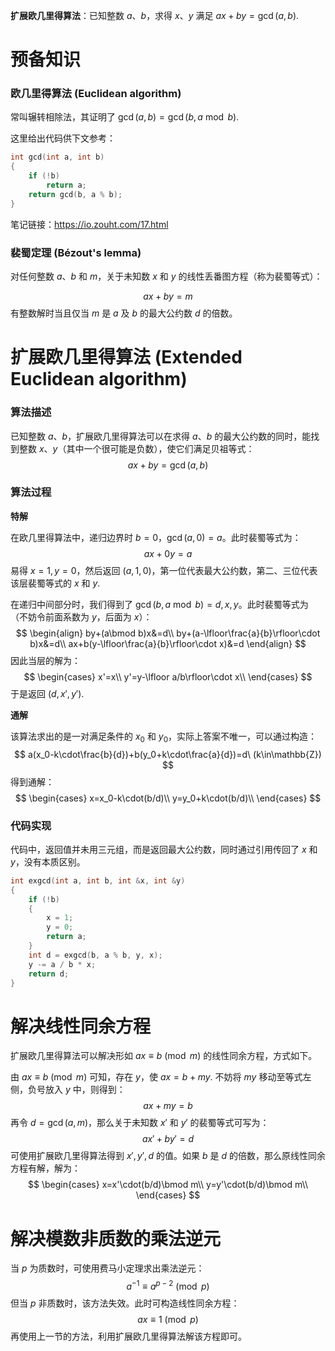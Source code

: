 **扩展欧几里得算法**：已知整数 $a$、$b$，求得 $x$、$y$ 满足 $ax+by=\gcd(a,b)$.

<!--more-->

# 预备知识

### 欧几里得算法 (Euclidean algorithm)

常叫辗转相除法，其证明了 $\gcd(a,b)=\gcd(b,a\bmod b)$.

这里给出代码供下文参考：

```cpp
int gcd(int a, int b)
{
	if (!b)
		return a;
	return gcd(b, a % b);
}
```

笔记链接：https://io.zouht.com/17.html

### 裴蜀定理 (Bézout's lemma)

对任何整数 $a$、$b$ 和 $m$，关于未知数 $x$ 和 $y$ 的线性丢番图方程（称为裴蜀等式）：

$$
ax+by=m
$$
有整数解时当且仅当 $m$ 是 $a$ 及 $b$ 的最大公约数 $d$ 的倍数。

# 扩展欧几里得算法 (Extended Euclidean algorithm)

### 算法描述

已知整数 $a$、$b$，扩展欧几里得算法可以在求得 $a$、$b$ 的最大公约数的同时，能找到整数 $x$、$y$（其中一个很可能是负数），使它们满足贝祖等式：
$$
ax + by = \gcd(a, b)
$$

### 算法过程

**特解**

在欧几里得算法中，递归边界时 $b=0$，$\gcd(a,0)=a$。此时裴蜀等式为：
$$
ax+0y=a
$$
易得 $x=1,y=0$，然后返回 $(a,1,0)$，第一位代表最大公约数，第二、三位代表该层裴蜀等式的 $x$ 和 $y$.

在递归中间部分时，我们得到了 $\gcd(b,a\bmod b)=d,x,y$。此时裴蜀等式为（不妨令前面系数为 $y$，后面为 $x$）：
$$
\begin{align}
by+(a\bmod b)x&=d\\
by+(a-\lfloor\frac{a}{b}\rfloor\cdot b)x&=d\\
ax+b(y-\lfloor\frac{a}{b}\rfloor\cdot x)&=d
\end{align}
$$
因此当层的解为：
$$
\begin{cases}
x'=x\\
y'=y-\lfloor a/b\rfloor\cdot x\\
\end{cases}
$$
于是返回 $(d,x',y')$.

**通解**

该算法求出的是一对满足条件的 $x_0$ 和 $y_0$，实际上答案不唯一，可以通过构造：
$$
a(x_0-k\cdot\frac{b}{d})+b(y_0+k\cdot\frac{a}{d})=d\ (k\in\mathbb{Z})
$$
得到通解：
$$
\begin{cases}
x=x_0-k\cdot(b/d)\\
y=y_0+k\cdot(b/d)\\
\end{cases}
$$


### 代码实现

代码中，返回值并未用三元组，而是返回最大公约数，同时通过引用传回了 $x$ 和 $y$，没有本质区别。

```cpp
int exgcd(int a, int b, int &x, int &y)
{
    if (!b)
    {
        x = 1;
        y = 0;
        return a;
    }
    int d = exgcd(b, a % b, y, x);
    y -= a / b * x;
    return d;
}
```

# 解决线性同余方程

扩展欧几里得算法可以解决形如 $ax\equiv b\pmod m$ 的线性同余方程，方式如下。

由 $ax\equiv b\pmod m$ 可知，存在 $y$，使 $ax=b+my$. 不妨将 $my$ 移动至等式左侧，负号放入 $y$ 中，则得到：
$$
ax+my=b
$$
再令 $d=\gcd(a,m)$，那么关于未知数 $x'$ 和 $y'$ 的裴蜀等式可写为：
$$
ax'+by'=d
$$
可使用扩展欧几里得算法得到 $x',y',d$ 的值。如果 $b$ 是 $d$ 的倍数，那么原线性同余方程有解，解为：
$$
\begin{cases}
x=x'\cdot(b/d)\bmod m\\
y=y'\cdot(b/d)\bmod m\\
\end{cases}
$$

# 解决模数非质数的乘法逆元

当 $p$ 为质数时，可使用费马小定理求出乘法逆元：
$$
a^{-1}\equiv a^{p-2}\pmod p
$$
但当 $p$ 非质数时，该方法失效。此时可构造线性同余方程：
$$
ax\equiv1\pmod p
$$
再使用上一节的方法，利用扩展欧几里得算法解该方程即可。
